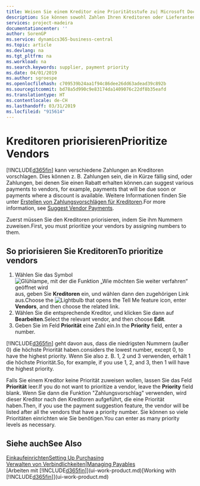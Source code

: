 ```yaml
---
title: Weisen Sie einem Kreditor eine Prioritätsstufe zu| Microsoft Docs
description: Sie können sowohl Zahlen Ihren Kreditoren oder Lieferanten zuweisen, um sie zu priorisieren und Zahlungsvorschläge in  Business Central zu erleichtern.
services: project-madeira
documentationcenter: ''
author: SorenGP
ms.service: dynamics365-business-central
ms.topic: article
ms.devlang: na
ms.tgt_pltfrm: na
ms.workload: na
ms.search.keywords: supplier, payment priority
ms.date: 04/01/2019
ms.author: sgroespe
ms.openlocfilehash: c709539b24aa1f94c86dee26dd63adead39c892b
ms.sourcegitcommit: bd78a5d990c9e83174da1409076c22df8b35eafd
ms.translationtype: HT
ms.contentlocale: de-CH
ms.lasthandoff: 03/31/2019
ms.locfileid: "915614"
---
```

# <a name="prioritize-vendors"></a><span data-ttu-id="8f9c1-103">Kreditoren priorisieren</span><span class="sxs-lookup"><span data-stu-id="8f9c1-103">Prioritize Vendors</span></span>
[!INCLUDE[d365fin](includes/d365fin_md.md)] <span data-ttu-id="8f9c1-104">kann verschiedene Zahlungen an Kreditoren vorschlagen. Dies können z. B. Zahlungen sein, die in Kürze fällig sind, oder Zahlungen, bei denen Sie einen Rabatt erhalten können.</span><span class="sxs-lookup"><span data-stu-id="8f9c1-104">can suggest various payments to vendors, for example, payments that will be due soon or payments where a discount is available.</span></span> <span data-ttu-id="8f9c1-105">Weitere Informationen finden Sie unter [Erstellen von Zahlungsvorschlägen für Kreditoren](payables-how-suggest-vendor-payments.md).</span><span class="sxs-lookup"><span data-stu-id="8f9c1-105">For more information, see [Suggest Vendor Payments](payables-how-suggest-vendor-payments.md).</span></span>

<span data-ttu-id="8f9c1-106">Zuerst müssen Sie den Kreditoren priorisieren, indem Sie ihm Nummern zuweisen.</span><span class="sxs-lookup"><span data-stu-id="8f9c1-106">First, you must prioritize your vendors by assigning numbers to them.</span></span>

## <a name="to-prioritize-vendors"></a><span data-ttu-id="8f9c1-107">So priorisieren Sie Kreditoren</span><span class="sxs-lookup"><span data-stu-id="8f9c1-107">To prioritize vendors</span></span>
1. <span data-ttu-id="8f9c1-108">Wählen Sie das Symbol ![Glühlampe, mit der die Funktion „Wie möchten Sie weiter verfahren“ geöffnet wird](media/ui-search/search_small.png "Wie möchten Sie weiter verfahren?") aus, geben Sie **Kreditoren** ein, und wählen dann den zugehörigen Link aus.</span><span class="sxs-lookup"><span data-stu-id="8f9c1-108">Choose the ![Lightbulb that opens the Tell Me feature](media/ui-search/search_small.png "Tell me what you want to do") icon, enter **Vendors**, and then choose the related link.</span></span>
2. <span data-ttu-id="8f9c1-109">Wählen Sie die entsprechende Kreditor, und klicken Sie dann auf **Bearbeiten**.</span><span class="sxs-lookup"><span data-stu-id="8f9c1-109">Select the relevant vendor, and then choose **Edit**.</span></span>
3. <span data-ttu-id="8f9c1-110">Geben Sie im Feld **Priorität** eine Zahl ein.</span><span class="sxs-lookup"><span data-stu-id="8f9c1-110">In the **Priority** field, enter a number.</span></span>

[!INCLUDE[d365fin](includes/d365fin_md.md)] <span data-ttu-id="8f9c1-111">geht davon aus, dass die niedrigsten Nummern (außer 0) die höchste Priorität haben.</span><span class="sxs-lookup"><span data-stu-id="8f9c1-111">considers the lowest number, except 0, to have the highest priority.</span></span> <span data-ttu-id="8f9c1-112">Wenn Sie also z. B. 1, 2 und 3 verwenden, erhält 1 die höchste Priorität.</span><span class="sxs-lookup"><span data-stu-id="8f9c1-112">So, for example, if you use 1, 2, and 3, then 1 will have the highest priority.</span></span>

<span data-ttu-id="8f9c1-113">Falls Sie einem Kreditor keine Priorität zuweisen wollen, lassen Sie das Feld **Priorität** leer.</span><span class="sxs-lookup"><span data-stu-id="8f9c1-113">If you do not want to prioritize a vendor, leave the **Priority** field blank.</span></span> <span data-ttu-id="8f9c1-114">Wenn Sie dann die Funktion "Zahlungsvorschlag" verwenden, wird dieser Kreditor nach den Kreditoren aufgeführt, die eine Priorität haben.</span><span class="sxs-lookup"><span data-stu-id="8f9c1-114">Then, if you use the payment suggestion feature, the vendor will be listed after all the vendors that have a priority number.</span></span> <span data-ttu-id="8f9c1-115">Sie können so viele Prioritäten einrichten wie Sie benötigen.</span><span class="sxs-lookup"><span data-stu-id="8f9c1-115">You can enter as many priority levels as necessary.</span></span>

## <a name="see-also"></a><span data-ttu-id="8f9c1-116">Siehe auch</span><span class="sxs-lookup"><span data-stu-id="8f9c1-116">See Also</span></span>
[<span data-ttu-id="8f9c1-117">Einkaufeinrichten</span><span class="sxs-lookup"><span data-stu-id="8f9c1-117">Setting Up Purchasing</span></span>](purchasing-setup-purchasing.md)  
[<span data-ttu-id="8f9c1-118">Verwalten von Verbindlichkeiten|</span><span class="sxs-lookup"><span data-stu-id="8f9c1-118">Managing Payables</span></span>](payables-manage-payables.md)  
<span data-ttu-id="8f9c1-119">[Arbeiten mit [!INCLUDE[d365fin](includes/d365fin_md.md)]](ui-work-product.md)</span><span class="sxs-lookup"><span data-stu-id="8f9c1-119">[Working with [!INCLUDE[d365fin](includes/d365fin_md.md)]](ui-work-product.md)</span></span>
